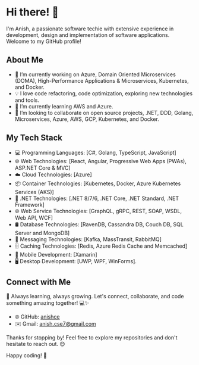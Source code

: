 

<!--### Hi there 👋, I'm Anish.
**anishce/anishce** is a ✨ _special_ ✨ repository because its `README.md` (this file) appears on your GitHub profile.
- 🔭 I’m currently working on 
- 🌱 I’m currently learning 
- 👯 I’m looking to collaborate on 
- 🤔 I’m looking for help with ...
- 💬 Ask me about 
- 📫 How to reach me: anish.cse7@gmail.com
- ⚡ Fun fact: L
Here are some ideas to get you started: 

I'm result driven software professional with professional IT industry experience in development, design and implementation of software applications. With extensive experience and self-motivation successfully developed and implemented innovative products and services in cost-effective manner. Specialized in .NET Core, .NET Framework, Microservices, DOMA, DDD, SOA, Enterprise Application Architecture, Design Patterns, Design Principals and OOAD. I have also experience with Azure Cloud and Container-based technologies such as Azure Kubernetes Services, Redhat Openshift Container Platforms, Kubernetes, Docker. I have 6+ years of experience in Microservices design & development using .NET Core, gRPC, Azure Cloud, ASP.NET Core Web API, C# , Dapper, Memcached, Redis, Kafka, Docker and Kubernetes.

- 🔭 I’m currently working on Domain Oriented Microservices (DOMA), Azure Cloud, Azure Kubernetes Services (AKS), Kubernetes, and Docker.
- 🌱 I’m currently learning AWS and Azure.
- 👯 I’m looking to collaborate on Golang, .NET, DDD, Microservices.
- 💬 Ask me about DDD, Microservices, , TDD, AWS, Azure, Golang,.NET, Kubernetes, Docker.
- ⚡ Fun fact: Life runs on Code.... 😄
- 📫 How to reach me: <a href="https://github.com/anishce">GitHub</a>-->
# Hi there! 👋

I'm Anish, a passionate software techie with extensive experience in development, design and implementation of software applications. Welcome to my GitHub profile!

## About Me

- 🚀 I’m currently working on Azure, Domain Oriented Microservices (DOMA), High-Performance Applications & Microservices, Kubernetes, and Docker.
- 💡 I love code refactoring, code optimization, exploring new technologies and tools.
- 🌱 I’m currently learning AWS and Azure.
- 👯 I’m looking to collaborate on open source projects, .NET, DDD, Golang, Microservices, Azure, AWS, GCP, Kubernetes, and Docker.


## My Tech Stack

- 💻 Programming Languages: [C#, Golang, TypeScript, JavaScript]
- 🌐 Web Technologies: [React, Angular, Progressive Web Apps (PWAs), ASP.NET Core & MVC]
- ☁️ Cloud Technologies: [Azure]
- 📦 Container Technologies: [Kubernetes, Docker, Azure Kubernetes Services (AKS)]
- 🌱 .NET Technologies: [.NET 8/7/6, .NET Core, .NET Standard, .NET Framework]
- 🌐 Web Service Technologies: [GraphQL, gRPC, REST, SOAP, WSDL, Web API, WCF]
- 🛢️ Database Technologies: [RavenDB, Cassandra DB, Couch DB, SQL Server and MongoDB]
- 💬 Messaging Technologies: [Kafka, MassTransit, RabbitMQ]
- 🗄️ Caching Technologies: [Redis, Azure Redis Cache and Memcached]
- 📱 Mobile Development: [Xamarin]
- 🖥️ Desktop Development: [UWP, WPF, WinForms].


<!-- ## Projects

- [Project 1]: Short description
- [Project 2]: Short description
- [Project 3]: Short description-->

## Connect with Me
🌱 Always learning, always growing. Let's connect, collaborate, and code something amazing together! 💻✨
<!--- 📫 How to reach me: [anish.cse7@gmail.com]-->
- 🌐 GitHub: <a href="https://github.com/anishce">anishce</a>
- ✉️ Gmail: anish.cse7@gmail.com 
<!-- - 💼 Connect with me on [LinkedIn](https://www.linkedin.com/in/yourusername/)
- 🐦 Follow me on [Twitter](https://twitter.com/yourusername) -->

Thanks for stopping by! Feel free to explore my repositories and don't hesitate to reach out. 😊

Happy coding! 🌈
